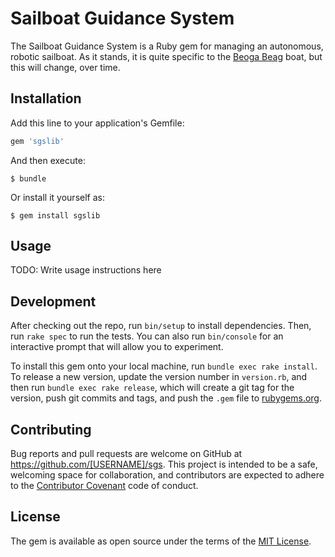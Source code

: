 # Sailboat Guidance System

The Sailboat Guidance System is a Ruby gem for managing an autonomous, robotic sailboat.
As it stands, it is quite specific to the [Beoga Beag](http://beogabeag.com) boat, but
this will change, over time.

## Installation

Add this line to your application's Gemfile:

```ruby
gem 'sgslib'
```

And then execute:

    $ bundle

Or install it yourself as:

    $ gem install sgslib

## Usage

TODO: Write usage instructions here

## Development

After checking out the repo, run `bin/setup` to install dependencies. Then, run `rake spec` to run the tests. You can also run `bin/console` for an interactive prompt that will allow you to experiment.

To install this gem onto your local machine, run `bundle exec rake install`. To release a new version, update the version number in `version.rb`, and then run `bundle exec rake release`, which will create a git tag for the version, push git commits and tags, and push the `.gem` file to [rubygems.org](https://rubygems.org).

## Contributing

Bug reports and pull requests are welcome on GitHub at https://github.com/[USERNAME]/sgs. This project is intended to be a safe, welcoming space for collaboration, and contributors are expected to adhere to the [Contributor Covenant](http://contributor-covenant.org) code of conduct.


## License

The gem is available as open source under the terms of the [MIT License](http://opensource.org/licenses/MIT).
